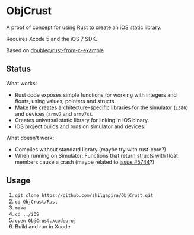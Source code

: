 # ObjCrust

A proof of concept for using Rust to create an iOS static library.

Requires Xcode 5 and the iOS 7 SDK.

Based on [doublec/rust-from-c-example](https://github.com/doublec/rust-from-c-example)


## Status

What works:

- Rust code exposes simple functions for working with integers and floats, using values, pointers and structs.
- Make file creates architecture-specific libraries for the simulator (`i386`) and devices (`armv7` and `armv7s`).
- Creates universal static library for linking in iOS binary.
- iOS project builds and runs on simulator and devices.

What doesn't work:

- Compiles without standard library (maybe try with rust-core?)
- When running on Simulator: Functions that return structs with float members cause a crash (maybe related to [issue #5744](https://github.com/mozilla/rust/issues/5744)?)


## Usage

1. `git clone https://github.com/shilgapira/ObjCrust.git`
2. `cd ObjCrust/Rust`
3. `make`
4. `cd ../iOS`
5. `open ObjCrust.xcodeproj`
6. Build and run in Xcode
